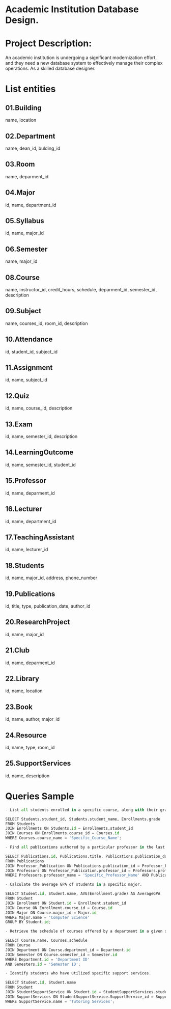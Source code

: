 # Academic Institution Database Design.

# Project Description:
An academic institution is undergoing a significant modernization effort, and they need a new
database system to effectively manage their complex operations. As a skilled database
designer.

# List entities

## 01.Building
name,
location

## 02.Department
name,
dean_id,
bulding_id

## 03.Room
name,
deparment_id

## 04.Major
id,
name,
department_id

##  05.Syllabus
id,
name,
major_id

## 06.Semester
name,
major_id

## 08.Course
name, 
instructor_id,
credit_hours,
schedule,
deparment_id,
semester_id,
description

## 09.Subject
name,
courses_id,
room_id,
description

## 10.Attendance
id,
student_id,
subject_id

## 11.Assignment
id,
name,
subject_id

## 12.Quiz
id,
name,
course_id,
description

## 13.Exam
id,
name,
semester_id,
description

## 14.LearningOutcome
id,
name,
semester_id,
student_id

## 15.Professor
id,
name,
deparment_id

## 16.Lecturer
id,
name,
department_id

## 17.TeachingAssistant
id,
name,
lecturer_id

## 18.Students
id, 
name,
major_id,
address,
phone_number

## 19.Publications
id,
title,
type,
publication_date,
author_id

## 20.ResearchProject
id,
name,
major_id

## 21.Club
id,
name,
deparment_id

## 22.Library
id,
name,
location

## 23.Book
id,
name,
author,
major_id

## 24.Resource
id,
name,
type,
room_id

## 25.SupportServices
id,
name,
description

# Queries Sample
```python
- List all students enrolled in a specific course, along with their grades.

SELECT Students.student_id, Students.student_name, Enrollments.grade
FROM Students
JOIN Enrollments ON Students.id = Enrollments.student_id
JOIN Courses ON Enrollments.course_id = Courses.id
WHERE Courses.course_name = 'Specific_Course_Name';

```


```python
- Find all publications authored by a particular professor in the last five years.

SELECT Publications.id, Publications.title, Publications.publication_date
FROM Publications
JOIN Professor_Publication ON Publications.publication_id = Professor_Publication.publication_id
JOIN Professors ON Professor_Publication.professor_id = Professors.professor_id
WHERE Professors.professor_name = 'Specific_Professor_Name' AND Publications.publication_date >= DATE_SUB(CURDATE(), INTERVAL 5 YEAR);

```


```python
- Calculate the average GPA of students in a specific major.

SELECT Student.id, Student.name, AVG(Enrollment.grade) AS AverageGPA
FROM Student
JOIN Enrollment ON Student.id = Enrollment.student_id
JOIN Course ON Enrollment.course_id = Course.id
JOIN Major ON Course.major_id = Major.id
WHERE Major.name = 'Computer Science'
GROUP BY Student.id;

```


```python
- Retrieve the schedule of courses offered by a department in a given semester.

SELECT Course.name, Courses.schedule
FROM Course
JOIN Department ON Course.department_id = Department.id
JOIN Semester ON Course.semester_id = Semester.id
WHERE Department.id = 'Department ID'
AND Semesters.id = 'Semester ID';

```


```python
- Identify students who have utilized specific support services.

SELECT Student.id, Student.name
FROM Student
JOIN StudentSupportService ON Student.id = StudentSupportServices.student_id
JOIN SupportServices ON StudentSupportService.SupportService_id = SupportService.id
WHERE SupportService.name = 'Tutoring Services';

```
